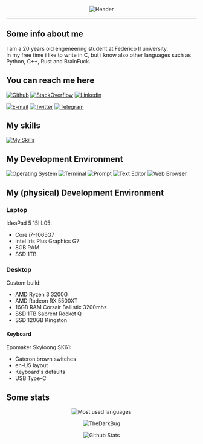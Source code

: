 <div align="center">

<picture>![Header](https://raw.githubusercontent.com/TheDarkBug/TheDarkBug/main/header.svg?sanitize=true)</picture>
</div>

---

## Some info about me

I am a 20<!-- <script type="text/javascript"> document.writeln(Math.trunc(((new Date().getTime() / 1000) - 1038006000) / 31709800)); </script> --> years old engeneering student at Federico II university.\
In my free time i like to write in C, but i know also other languages such as Python, C++, Rust and BrainFuck.

## You can reach me here

[![Github](https://img.shields.io/badge/GitHub-100000?style=for-the-badge&logo=github&logoColor=white)](https://github.com/TheDarkBug)
[![StackOverflow](https://img.shields.io/badge/Stack_Overflow-FE7A16?style=for-the-badge&logo=stack-overflow&logoColor=white)](https://stackoverflow.com/users/13943366/adriano-oliviero?tab=profile)
[![Linkedin](https://img.shields.io/badge/LinkedIn-0077B5?style=for-the-badge&logo=linkedin&logoColor=white)](https://www.linkedin.com/in/adriano-oliviero-2753a11b1/)

[![E-mail](https://img.shields.io/badge/Gmail-D14836?style=for-the-badge&logo=gmail&logoColor=white)](adrianoliviero23@gmail.com)
[![Twitter](https://img.shields.io/badge/Twitter-1DA1F2?style=for-the-badge&logo=twitter&logoColor=white)](https://twitter.com/a_oliviero_)
[![Telegram](https://img.shields.io/badge/Telegram-2CA5E0?style=for-the-badge&logo=telegram&logoColor=white)](https://t.me/TheDarkBug)
<!-- [![Gitlab](https://img.shields.io/badge/GitLab-330F63?style=for-the-badge&logo=gitlab&logoColor=white)](https://gitlab.com/TheDarkBug)
[XDA Developers](https://img.shields.io/badge/xda%20developers-2DAAE9?style=for-the-badge&logo=xda-developers&logoColor=white)
[![Element](https://img.shields.io/badge/Element-0DBD8B?style=for-the-badge&logo=element&logoColor=white)](https://matrix.to/#/@thedarkbug:matrix.org)
[![Reddit](https://img.shields.io/badge/Reddit-FF4500?style=for-the-badge&logo=reddit&logoColor=white)](https://reddit.com/u/TheDarkBug)-->

## My skills

[![My Skills](https://skillicons.dev/icons?i=c,cpp,rust,py,latex,md,git,linux,regex,docker,neovim)](https://skillicons.dev)

## My Development Environment

![Operating System](https://img.shields.io/badge/Arch_Linux-1793D1?style=for-the-badge&logo=arch-linux&logoColor=white)
![Terminal](https://img.shields.io/badge/alacritty-F46D01?style=for-the-badge&logo=alacritty&logoColor=white)
![Prompt](https://img.shields.io/badge/starship-DD0B78?style=for-the-badge&logo=starship&logoColor=white)
![Text Editor](https://img.shields.io/badge/NeoVim-%2357A143.svg?&style=for-the-badge&logo=neovim&logoColor=white)
![Web Browser](https://img.shields.io/badge/Brave_Browser-303443?style=for-the-badge&logo=Brave&logoColor=FF5400)

<!-- ![Other Operating system](https://img.shields.io/badge/Windows-0078D6?style=for-the-badge&logo=windows&logoColor=white) -->
<!-- ![Text Editor](https://img.shields.io/badge/Visual_Studio_Code-0078D4?style=for-the-badge&logo=visual%20studio%20code&logoColor=white) -->

## My (physical) Development Environment

### Laptop

IdeaPad 5 15IIL05:

- Core i7-1065G7
- Intel Iris Plus Graphics G7
- 8GB RAM
- SSD 1TB

### Desktop

Custom build:

- AMD Ryzen 3 3200G
- AMD Radeon RX 5500XT
- 16GB RAM Corsair Ballistix 3200mhz
- SSD 1TB Sabrent Rocket Q
- SSD 120GB Kingston

#### Keyboard

Epomaker Skyloong SK61:

- Gateron brown switches
- en-US layout
- Keyboard's defaults
- USB Type-C

## Some stats

<p align="center"><picture><img src="https://github-readme-stats.vercel.app/api/top-langs/?username=TheDarkBug&count_private=true&langs_count=80&theme=dark&layout=compact" alt="Most used languages"/></picture></p>
<p align="center"><picture><img align="center" src="https://github-readme-stats.vercel.app/api?username=TheDarkBug&show_icons=true&count_private=true&locale=en&include_all_commits=true&theme=dark&layout=compact" alt="TheDarkBug"/></picture></p>
<p align="center"><picture><img align="center" src="https://github-readme-streak-stats.herokuapp.com/?user=TheDarkBug&theme=dark" alt="Github Stats"/></picture></p>
